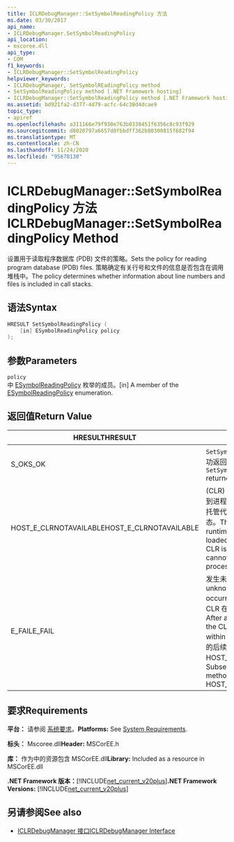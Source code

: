 ```yaml
---
title: ICLRDebugManager::SetSymbolReadingPolicy 方法
ms.date: 03/30/2017
api_name:
- ICLRDebugManager.SetSymbolReadingPolicy
api_location:
- mscoree.dll
api_type:
- COM
f1_keywords:
- ICLRDebugManager::SetSymbolReadingPolicy
helpviewer_keywords:
- ICLRDebugManager, SetSymbolREadingPolicy method
- SetSymbolReadingPolicy method [.NET Framework hosting]
- ICLRDebugManager::SetSymbolReadingPolicy method [.NET Framework hosting]
ms.assetid: bd921fa2-d377-4d79-acfc-64c38d4dcae9
topic_type:
- apiref
ms.openlocfilehash: a311166e79f930e763b0338451f6356c8c93f929
ms.sourcegitcommit: d8020797a6657d0fbbdff362b80300815f682f94
ms.translationtype: MT
ms.contentlocale: zh-CN
ms.lasthandoff: 11/24/2020
ms.locfileid: "95670130"
---
```

# <a name="iclrdebugmanagersetsymbolreadingpolicy-method"></a><span data-ttu-id="06ba1-102">ICLRDebugManager::SetSymbolReadingPolicy 方法</span><span class="sxs-lookup"><span data-stu-id="06ba1-102">ICLRDebugManager::SetSymbolReadingPolicy Method</span></span>

<span data-ttu-id="06ba1-103">设置用于读取程序数据库 (PDB) 文件的策略。</span><span class="sxs-lookup"><span data-stu-id="06ba1-103">Sets the policy for reading program database (PDB) files.</span></span> <span data-ttu-id="06ba1-104">策略确定有关行号和文件的信息是否包含在调用堆栈中。</span><span class="sxs-lookup"><span data-stu-id="06ba1-104">The policy determines whether information about line numbers and files is included in call stacks.</span></span>  
  
## <a name="syntax"></a><span data-ttu-id="06ba1-105">语法</span><span class="sxs-lookup"><span data-stu-id="06ba1-105">Syntax</span></span>  
  
```cpp  
HRESULT SetSymbolReadingPolicy (  
    [in] ESymbolReadingPolicy policy  
);  
```  
  
## <a name="parameters"></a><span data-ttu-id="06ba1-106">参数</span><span class="sxs-lookup"><span data-stu-id="06ba1-106">Parameters</span></span>  

 `policy`  
 <span data-ttu-id="06ba1-107">中 [ESymbolReadingPolicy](esymbolreadingpolicy-enumeration.md) 枚举的成员。</span><span class="sxs-lookup"><span data-stu-id="06ba1-107">[in] A member of the [ESymbolReadingPolicy](esymbolreadingpolicy-enumeration.md) enumeration.</span></span>  
  
## <a name="return-value"></a><span data-ttu-id="06ba1-108">返回值</span><span class="sxs-lookup"><span data-stu-id="06ba1-108">Return Value</span></span>  
  
|<span data-ttu-id="06ba1-109">HRESULT</span><span class="sxs-lookup"><span data-stu-id="06ba1-109">HRESULT</span></span>|<span data-ttu-id="06ba1-110">说明</span><span class="sxs-lookup"><span data-stu-id="06ba1-110">Description</span></span>|  
|-------------|-----------------|  
|<span data-ttu-id="06ba1-111">S_OK</span><span class="sxs-lookup"><span data-stu-id="06ba1-111">S_OK</span></span>|<span data-ttu-id="06ba1-112">`SetSymbolReadingPolicy` 已成功返回。</span><span class="sxs-lookup"><span data-stu-id="06ba1-112">`SetSymbolReadingPolicy` returned successfully.</span></span>|  
|<span data-ttu-id="06ba1-113">HOST_E_CLRNOTAVAILABLE</span><span class="sxs-lookup"><span data-stu-id="06ba1-113">HOST_E_CLRNOTAVAILABLE</span></span>|<span data-ttu-id="06ba1-114"> (CLR) 的公共语言运行时未加载到进程中，或 CLR 处于无法运行托管代码或成功处理调用的状态。</span><span class="sxs-lookup"><span data-stu-id="06ba1-114">The common language runtime (CLR) has not been loaded into a process, or the CLR is in a state in which it cannot run managed code or process the call successfully.</span></span>|  
|<span data-ttu-id="06ba1-115">E_FAIL</span><span class="sxs-lookup"><span data-stu-id="06ba1-115">E_FAIL</span></span>|<span data-ttu-id="06ba1-116">发生未知的灾难性故障。</span><span class="sxs-lookup"><span data-stu-id="06ba1-116">An unknown catastrophic failure occurred.</span></span> <span data-ttu-id="06ba1-117">方法返回 E_FAIL 后，CLR 在该进程内将不再可用。</span><span class="sxs-lookup"><span data-stu-id="06ba1-117">After a method returns E_FAIL, the CLR is no longer usable within the process.</span></span> <span data-ttu-id="06ba1-118">对宿主方法的后续调用会返回 HOST_E_CLRNOTAVAILABLE。</span><span class="sxs-lookup"><span data-stu-id="06ba1-118">Subsequent calls to hosting methods return HOST_E_CLRNOTAVAILABLE.</span></span>|  
  
## <a name="requirements"></a><span data-ttu-id="06ba1-119">要求</span><span class="sxs-lookup"><span data-stu-id="06ba1-119">Requirements</span></span>  

 <span data-ttu-id="06ba1-120">**平台：** 请参阅 [系统要求](../../get-started/system-requirements.md)。</span><span class="sxs-lookup"><span data-stu-id="06ba1-120">**Platforms:** See [System Requirements](../../get-started/system-requirements.md).</span></span>  
  
 <span data-ttu-id="06ba1-121">**标头：** Mscoree.dll</span><span class="sxs-lookup"><span data-stu-id="06ba1-121">**Header:** MSCorEE.h</span></span>  
  
 <span data-ttu-id="06ba1-122">**库：** 作为中的资源包含 MSCorEE.dll</span><span class="sxs-lookup"><span data-stu-id="06ba1-122">**Library:** Included as a resource in MSCorEE.dll</span></span>  
  
 <span data-ttu-id="06ba1-123">**.NET Framework 版本：**[!INCLUDE[net_current_v20plus](../../../../includes/net-current-v20plus-md.md)]</span><span class="sxs-lookup"><span data-stu-id="06ba1-123">**.NET Framework Versions:** [!INCLUDE[net_current_v20plus](../../../../includes/net-current-v20plus-md.md)]</span></span>  
  
## <a name="see-also"></a><span data-ttu-id="06ba1-124">另请参阅</span><span class="sxs-lookup"><span data-stu-id="06ba1-124">See also</span></span>

- [<span data-ttu-id="06ba1-125">ICLRDebugManager 接口</span><span class="sxs-lookup"><span data-stu-id="06ba1-125">ICLRDebugManager Interface</span></span>](iclrdebugmanager-interface.md)
